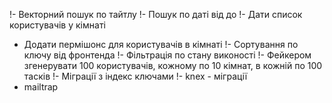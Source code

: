 !- Векторний пошук по тайтлу
!- Пошук по даті від до
!- Дати список користувачів у кімнаті
- Додати пермішонс для користувачів в кімнаті
!- Сортування по ключу від фронтенда
!- Фільтрація по стану виконості
!- Фейкером згенерувати 100 користувачів, кожному по 10 кімнат, в кожній по 100 тасків
!- Міграції з індекс ключами 
!- knex - міграції
- mailtrap